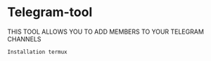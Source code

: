 # Telegram-tool
THIS TOOL ALLOWS YOU TO ADD MEMBERS TO YOUR TELEGRAM CHANNELS

```
Installation termux
